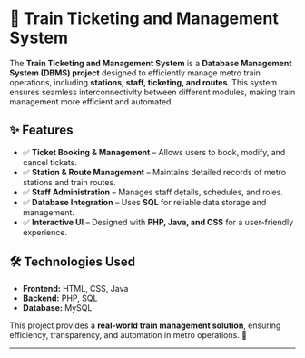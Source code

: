 # 🚆 Train Ticketing and Management System  

The **Train Ticketing and Management System** is a **Database Management System (DBMS) project** designed to efficiently manage metro train operations, including **stations, staff, ticketing, and routes**. This system ensures seamless interconnectivity between different modules, making train management more efficient and automated.  

## ✨ Features  
- ✅ **Ticket Booking & Management** – Allows users to book, modify, and cancel tickets.  
- ✅ **Station & Route Management** – Maintains detailed records of metro stations and train routes.  
- ✅ **Staff Administration** – Manages staff details, schedules, and roles.  
- ✅ **Database Integration** – Uses **SQL** for reliable data storage and management.  
- ✅ **Interactive UI** – Designed with **PHP, Java, and CSS** for a user-friendly experience.  

## 🛠️ Technologies Used  
- **Frontend:** HTML, CSS, Java  
- **Backend:** PHP, SQL  
- **Database:** MySQL  

This project provides a **real-world train management solution**, ensuring efficiency, transparency, and automation in metro operations. 🚄  

---


